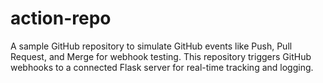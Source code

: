 # action-repo
A sample GitHub repository to simulate GitHub events like Push, Pull Request, and Merge for webhook testing. This repository triggers GitHub webhooks to a connected Flask server for real-time tracking and logging.
